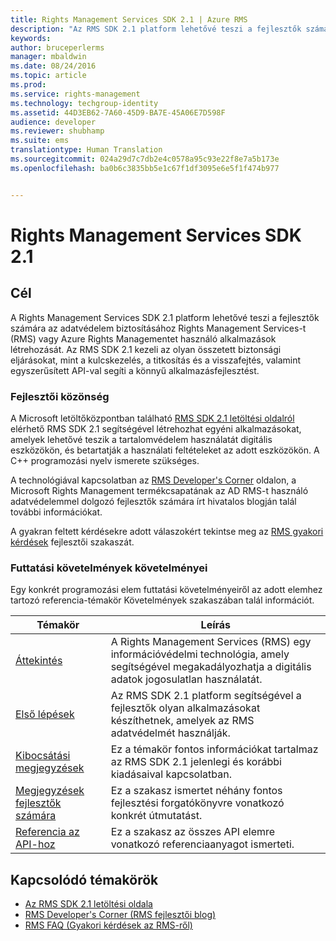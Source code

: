 ```yaml
---
title: Rights Management Services SDK 2.1 | Azure RMS
description: "Az RMS SDK 2.1 platform lehetővé teszi a fejlesztők számára az adatvédelem biztosításához RMS-t vagy Azure RMS-t használó alkalmazások létrehozását."
keywords: 
author: bruceperlerms
manager: mbaldwin
ms.date: 08/24/2016
ms.topic: article
ms.prod: 
ms.service: rights-management
ms.technology: techgroup-identity
ms.assetid: 44D3EB62-7A60-45D9-BA7E-45A06E7D598F
audience: developer
ms.reviewer: shubhamp
ms.suite: ems
translationtype: Human Translation
ms.sourcegitcommit: 024a29d7c7db2e4c0578a95c93e22f8e7a5b173e
ms.openlocfilehash: ba0b6c3835bb5e1c67f1df3095e6e5f1f474b977


---
```


# Rights Management Services SDK 2.1

## Cél

A Rights Management Services SDK 2.1 platform lehetővé teszi a fejlesztők számára az adatvédelem biztosításához Rights Management Services-t (RMS) vagy Azure Rights Managementet használó alkalmazások létrehozását. Az RMS SDK 2.1 kezeli az olyan összetett biztonsági eljárásokat, mint a kulcskezelés, a titkosítás és a visszafejtés, valamint egyszerűsített API-val segíti a könnyű alkalmazásfejlesztést.

### Fejlesztői közönség

A Microsoft letöltőközpontban található [RMS SDK 2.1 letöltési oldalról](http://www.microsoft.com/en-us/download/details.aspx?id=38397) elérhető RMS SDK 2.1 segítségével létrehozhat egyéni alkalmazásokat, amelyek lehetővé teszik a tartalomvédelem használatát digitális eszközökön, és betartatják a használati feltételeket az adott eszközökön. A C++ programozási nyelv ismerete szükséges.

A technológiával kapcsolatban az [RMS Developer's Corner](http://blogs.msdn.com/b/rms/archive/2012/05/31/official-release-of-ad-rms-sdk-2-0-and-ad-rms-client-2-0.aspx) oldalon, a Microsoft Rights Management termékcsapatának az AD RMS-t használó adatvédelemmel dolgozó fejlesztők számára írt hivatalos blogján talál további információkat.

A gyakran feltett kérdésekre adott válaszokért tekintse meg az [RMS gyakori kérdések](http://aka.ms/adrmsfaq ) fejlesztői szakaszát.

### Futtatási követelmények követelményei

Egy konkrét programozási elem futtatási követelményeiről az adott elemhez tartozó referencia-témakör Követelmények szakaszában talál információt.

|Témakör|Leírás|
|-----|--------|
|[Áttekintés](ad-rms-overview.md)|A Rights Management Services (RMS) egy információvédelmi technológia, amely segítségével megakadályozhatja a digitális adatok jogosulatlan használatát.|
|[Első lépések](getting-started-with-ad-rms-2-0.md)|Az RMS SDK 2.1 platform segítségével a fejlesztők olyan alkalmazásokat készíthetnek, amelyek az RMS adatvédelmét használják.|
|[Kibocsátási megjegyzések](release-notes-rtm.md)|Ez a témakör fontos információkat tartalmaz az RMS SDK 2.1 jelenlegi és korábbi kiadásaival kapcsolatban.|
|[Megjegyzések fejlesztők számára](developer-notes.md)|Ez a szakasz ismertet néhány fontos fejlesztési forgatókönyvre vonatkozó konkrét útmutatást.|
|[Referencia az API-hoz](api-reference-2-1.md)|Ez a szakasz az összes API elemre vonatkozó referenciaanyagot ismerteti.|

 

## Kapcsolódó témakörök

* [Az RMS SDK 2.1 letöltési oldala](http://www.microsoft.com/en-us/download/details.aspx?id=38397)
* [RMS Developer's Corner (RMS fejlesztői blog)](http://blogs.msdn.com/b/rms/archive/2012/05/31/official-release-of-ad-rms-sdk-2-0-and-ad-rms-client-2-0.aspx)
* [RMS FAQ (Gyakori kérdések az RMS-ről)](http://aka.ms/adrmsfaq )
 

 



<!--HONumber=Aug16_HO4-->


